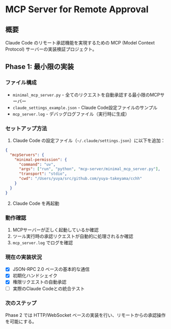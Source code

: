 # MCP Server for Remote Approval

## 概要

Claude Code のリモート承認機能を実現するための MCP (Model Context Protocol) サーバーの実装検証プロジェクト。

## Phase 1: 最小限の実装

### ファイル構成

- `minimal_mcp_server.py` - 全てのリクエストを自動承認する最小限のMCPサーバー
- `claude_settings_example.json` - Claude Code設定ファイルのサンプル
- `mcp_server.log` - デバッグログファイル（実行時に生成）

### セットアップ方法

1. Claude Code の設定ファイル（`~/.claude/settings.json`）に以下を追加：

```json
{
  "mcpServers": {
    "minimal-permission": {
      "command": "uv",
      "args": ["run", "python", "mcp-server/minimal_mcp_server.py"],
      "transport": "stdio",
      "cwd": "/Users/yuya/src/github.com/yuya-takeyama/cchh"
    }
  }
}
```

2. Claude Code を再起動

### 動作確認

1. MCPサーバーが正しく起動しているか確認
2. ツール実行時の承認リクエストが自動的に処理されるか確認
3. `mcp_server.log` でログを確認

### 現在の実装状況

- [x] JSON-RPC 2.0 ベースの基本的な通信
- [x] 初期化ハンドシェイク
- [x] 権限リクエストの自動承認
- [ ] 実際のClaude Codeとの統合テスト

### 次のステップ

Phase 2 では HTTP/WebSocket ベースの実装を行い、リモートからの承認操作を可能にする。